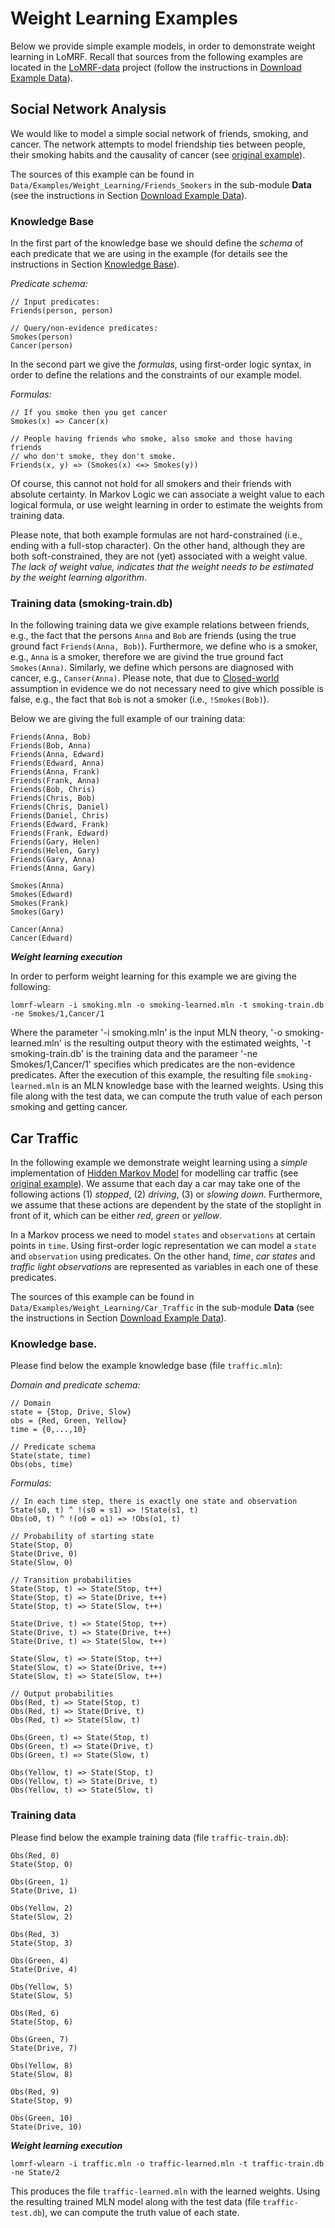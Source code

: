 # Weight Learning Examples

Below we provide simple example models, in order to demonstrate weight learning in LoMRF. Recall that sources from the following examples are located in the [LoMRF-data](https://github.com/anskarl/LoMRF-data) project (follow the instructions in [Download Example Data](6_2_download_example_data.md)).

## Social Network Analysis

We would like to model a simple social network of friends, smoking, and cancer. The network attempts to model friendship ties between people, their smoking habits and the causality of cancer (see [original example](http://alchemy.cs.washington.edu/tutorial/3Social_Network_Analysis.html)).

The sources of this example can be found in `Data/Examples/Weight_Learning/Friends_Smokers` in the sub-module **Data** (see the instructions in Section [Download Example Data](6_2_download_example_data.md)).


### Knowledge Base

In the first part of the knowledge base we should define the *schema* of each predicate that we are using in the example (for details see the instructions in Section [Knowledge Base](1_1_knowledge_base.md)).

*Predicate schema:*
```lang-none
// Input predicates:
Friends(person, person)

// Query/non-evidence predicates:
Smokes(person)
Cancer(person)
```
In the second part we give the *formulas*, using first-order logic syntax, in order to define the relations and the constraints of our example model.

*Formulas:*

```lang-none
// If you smoke then you get cancer
Smokes(x) => Cancer(x)

// People having friends who smoke, also smoke and those having friends
// who don't smoke, they don't smoke.
Friends(x, y) => (Smokes(x) <=> Smokes(y))
```

Of course, this cannot not hold for all smokers and their friends with absolute certainty. In Markov Logic we can associate a weight value to each logical formula, or use weight learning in order to estimate the weights from training data.

Please note, that both example formulas are not hard-constrained (i.e., ending with a full-stop character). On the other hand, although they are both soft-constrained, they are not (yet) associated with a weight value. *The lack of weight value, indicates that the weight needs to be estimated by the weight learning algorithm*.

### Training data (smoking-train.db)

In the following training data we give example relations between friends, e.g., the fact that the persons `Anna` and `Bob` are friends (using the true ground fact `Friends(Anna, Bob)`). Furthermore, we define who is a smoker, e.g., `Anna` is a smoker, therefore we are givind the true ground fact `Smokes(Anna)`. Similarly, we define which persons are diagnosed with cancer, e.g., `Canser(Anna)`. Please note, that due to [Closed-world](https://en.wikipedia.org/wiki/Closed-world_assumption) assumption in evidence we do not necessary need to give which possible is false, e.g., the fact that `Bob` is not a smoker (i.e., `!Smokes(Bob)`).

Below we are giving the full example of our training data:

```lang-none
Friends(Anna, Bob)
Friends(Bob, Anna)
Friends(Anna, Edward)
Friends(Edward, Anna)
Friends(Anna, Frank)
Friends(Frank, Anna)
Friends(Bob, Chris)
Friends(Chris, Bob)
Friends(Chris, Daniel)
Friends(Daniel, Chris)
Friends(Edward, Frank)
Friends(Frank, Edward)
Friends(Gary, Helen)
Friends(Helen, Gary)
Friends(Gary, Anna)
Friends(Anna, Gary)

Smokes(Anna)
Smokes(Edward)
Smokes(Frank)
Smokes(Gary)

Cancer(Anna)
Cancer(Edward)
```

***Weight learning execution***

In order to perform weight learning for this example we are giving the following:

```lang-none
lomrf-wlearn -i smoking.mln -o smoking-learned.mln -t smoking-train.db -ne Smokes/1,Cancer/1
```
Where the parameter '-i smoking.mln' is the input MLN theory, '-o smoking-learned.mln' is the resulting output theory with the estimated weights, '-t smoking-train.db' is the training data and the parameer '-ne Smokes/1,Cancer/1' specifies which predicates are the non-evidence predicates. After the execution of this example, the resulting file `smoking-learned.mln` is an MLN knowledge base with the learned weights. Using this file along with the test data, we can compute the truth value of each person smoking and getting cancer.

## Car Traffic

In the following example we demonstrate weight learning using a *simple* implementation of [Hidden Markov Model](https://en.wikipedia.org/wiki/Hidden_Markov_model) for modelling car traffic (see [original example](http://alchemy.cs.washington.edu/tutorial/7Hidden_Markov_Models.html)).
We assume that each day a car may take one of the following actions (1) *stopped*, (2) *driving*, (3) or *slowing down*. Furthermore, we assume that these actions are dependent by the state of the stoplight in front of it, which can be either *red*, *green* or *yellow*.

In a Markov process we need to model `states` and `observations` at certain points in `time`. Using first-order logic representation we can model a `state` and `observation` using predicates. On the other hand, *time*, *car states* and *traffic light observations* are represented as variables in each one of these predicates.

The sources of this example can be found in `Data/Examples/Weight_Learning/Car_Traffic` in the sub-module **Data** (see the instructions in Section [Download Example Data](6_2_download_example_data.md)).

### Knowledge base.

Please find below the example knowledge base (file `traffic.mln`):

*Domain and predicate schema:*

```lang-none
// Domain
state = {Stop, Drive, Slow}
obs = {Red, Green, Yellow}
time = {0,...,10}

// Predicate schema
State(state, time)
Obs(obs, time)
```

*Formulas:*

```lang-none
// In each time step, there is exactly one state and observation
State(s0, t) ^ !(s0 = s1) => !State(s1, t)
Obs(o0, t) ^ !(o0 = o1) => !Obs(o1, t)

// Probability of starting state
State(Stop, 0)
State(Drive, 0)
State(Slow, 0)

// Transition probabilities
State(Stop, t) => State(Stop, t++)
State(Stop, t) => State(Drive, t++)
State(Stop, t) => State(Slow, t++)

State(Drive, t) => State(Stop, t++)
State(Drive, t) => State(Drive, t++)
State(Drive, t) => State(Slow, t++)

State(Slow, t) => State(Stop, t++)
State(Slow, t) => State(Drive, t++)
State(Slow, t) => State(Slow, t++)

// Output probabilities
Obs(Red, t) => State(Stop, t)
Obs(Red, t) => State(Drive, t)
Obs(Red, t) => State(Slow, t)

Obs(Green, t) => State(Stop, t)
Obs(Green, t) => State(Drive, t)
Obs(Green, t) => State(Slow, t)

Obs(Yellow, t) => State(Stop, t)
Obs(Yellow, t) => State(Drive, t)
Obs(Yellow, t) => State(Slow, t)
```

### Training data

Please find below the example training data (file `traffic-train.db`):

```lang-none
Obs(Red, 0)
State(Stop, 0)

Obs(Green, 1)
State(Drive, 1)

Obs(Yellow, 2)
State(Slow, 2)

Obs(Red, 3)
State(Stop, 3)

Obs(Green, 4)
State(Drive, 4)

Obs(Yellow, 5)
State(Slow, 5)

Obs(Red, 6)
State(Stop, 6)

Obs(Green, 7)
State(Drive, 7)

Obs(Yellow, 8)
State(Slow, 8)

Obs(Red, 9)
State(Stop, 9)

Obs(Green, 10)
State(Drive, 10)
```

***Weight learning execution***

```lang-none
lomrf-wlearn -i traffic.mln -o traffic-learned.mln -t traffic-train.db -ne State/2
```

This produces the file `traffic-learned.mln` with the learned weights. Using the resulting trained MLN model along with the test data (file `traffic-test.db`), we can compute the truth value of each state.
